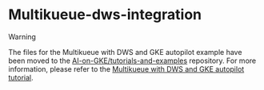 # Multikueue-dws-integration

>[!WARNING]
>The files for the Multikueue with DWS and GKE autopilot example have been moved to the [AI-on-GKE/tutorials-and-examples](https://github.com/ai-on-gke/tutorials-and-examples) repository. For more information, please refer to the [Multikueue with DWS and GKE autopilot tutorial](https://gke-ai-labs.dev/docs/tutorials/workflow-orchestration/multikueue-dws).